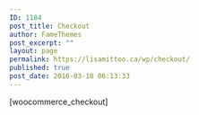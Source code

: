 ```yaml
---
ID: 1184
post_title: Checkout
author: FameThemes
post_excerpt: ""
layout: page
permalink: https://lisamittoo.ca/wp/checkout/
published: true
post_date: 2016-03-18 06:13:33
---
```

[woocommerce_checkout]